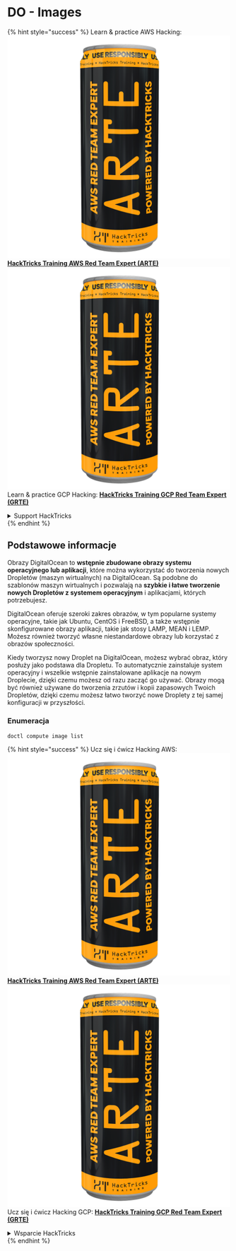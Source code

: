 # DO - Images

{% hint style="success" %}
Learn & practice AWS Hacking:<img src="../../../.gitbook/assets/image (1) (1) (1).png" alt="" data-size="line">[**HackTricks Training AWS Red Team Expert (ARTE)**](https://training.hacktricks.xyz/courses/arte)<img src="../../../.gitbook/assets/image (1) (1) (1).png" alt="" data-size="line">\
Learn & practice GCP Hacking: <img src="../../../.gitbook/assets/image (2).png" alt="" data-size="line">[**HackTricks Training GCP Red Team Expert (GRTE)**<img src="../../../.gitbook/assets/image (2).png" alt="" data-size="line">](https://training.hacktricks.xyz/courses/grte)

<details>

<summary>Support HackTricks</summary>

* Check the [**subscription plans**](https://github.com/sponsors/carlospolop)!
* **Join the** 💬 [**Discord group**](https://discord.gg/hRep4RUj7f) or the [**telegram group**](https://t.me/peass) or **follow** us on **Twitter** 🐦 [**@hacktricks\_live**](https://twitter.com/hacktricks_live)**.**
* **Share hacking tricks by submitting PRs to the** [**HackTricks**](https://github.com/carlospolop/hacktricks) and [**HackTricks Cloud**](https://github.com/carlospolop/hacktricks-cloud) github repos.

</details>
{% endhint %}

## Podstawowe informacje

Obrazy DigitalOcean to **wstępnie zbudowane obrazy systemu operacyjnego lub aplikacji**, które można wykorzystać do tworzenia nowych Dropletów (maszyn wirtualnych) na DigitalOcean. Są podobne do szablonów maszyn wirtualnych i pozwalają na **szybkie i łatwe tworzenie nowych Dropletów z systemem operacyjnym** i aplikacjami, których potrzebujesz.

DigitalOcean oferuje szeroki zakres obrazów, w tym popularne systemy operacyjne, takie jak Ubuntu, CentOS i FreeBSD, a także wstępnie skonfigurowane obrazy aplikacji, takie jak stosy LAMP, MEAN i LEMP. Możesz również tworzyć własne niestandardowe obrazy lub korzystać z obrazów społeczności.

Kiedy tworzysz nowy Droplet na DigitalOcean, możesz wybrać obraz, który posłuży jako podstawa dla Dropletu. To automatycznie zainstaluje system operacyjny i wszelkie wstępnie zainstalowane aplikacje na nowym Droplecie, dzięki czemu możesz od razu zacząć go używać. Obrazy mogą być również używane do tworzenia zrzutów i kopii zapasowych Twoich Dropletów, dzięki czemu możesz łatwo tworzyć nowe Droplety z tej samej konfiguracji w przyszłości.

### Enumeracja
```
doctl compute image list
```
{% hint style="success" %}
Ucz się i ćwicz Hacking AWS:<img src="../../../.gitbook/assets/image (1) (1) (1).png" alt="" data-size="line">[**HackTricks Training AWS Red Team Expert (ARTE)**](https://training.hacktricks.xyz/courses/arte)<img src="../../../.gitbook/assets/image (1) (1) (1).png" alt="" data-size="line">\
Ucz się i ćwicz Hacking GCP: <img src="../../../.gitbook/assets/image (2).png" alt="" data-size="line">[**HackTricks Training GCP Red Team Expert (GRTE)**<img src="../../../.gitbook/assets/image (2).png" alt="" data-size="line">](https://training.hacktricks.xyz/courses/grte)

<details>

<summary>Wsparcie HackTricks</summary>

* Sprawdź [**plany subskrypcyjne**](https://github.com/sponsors/carlospolop)!
* **Dołącz do** 💬 [**grupy Discord**](https://discord.gg/hRep4RUj7f) lub [**grupy telegram**](https://t.me/peass) lub **śledź** nas na **Twitterze** 🐦 [**@hacktricks\_live**](https://twitter.com/hacktricks_live)**.**
* **Dziel się trikami hackingowymi, przesyłając PR-y do** [**HackTricks**](https://github.com/carlospolop/hacktricks) i [**HackTricks Cloud**](https://github.com/carlospolop/hacktricks-cloud) repozytoriów na githubie.

</details>
{% endhint %}
